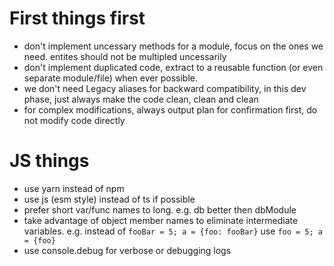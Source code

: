 # First things first
* don't implement uncessary methods for a module, focus on the ones we need. entites should not be multipled uncessarily
* don't implement duplicated code, extract to a reusable function (or even separate module/file) when ever possible.
* we don't need Legacy aliases for backward compatibility, in this dev phase, just always make the code clean, clean and clean
* for complex modifications, always output plan for confirmation first, do not modify code directly


# JS things
* use yarn instead of npm
* use js (esm style) instead of ts if possible
* prefer short var/func names to long. e.g. db better then dbModule
* take advantage of object member names to eliminate intermediate variables. e.g. instead of `fooBar = 5; a = {foo: fooBar}` use `foo = 5; a = {foo}`
* use console.debug for verbose or debugging logs
